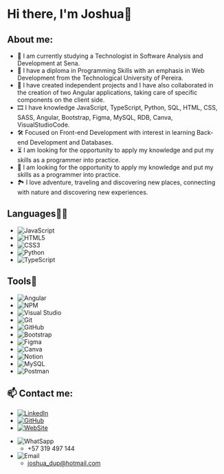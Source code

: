 <h1 align="start">Hi there, I'm Joshua👋</h1>


## About me:

- 🦾 I am currently studying a Technologist in Software Analysis and Development at Sena.
- 🔭 I have a diploma in Programming Skills with an emphasis in Web Development from the Technological University of Pereira.
- 🎈 I have created independent projects and I have also collaborated in the creation of two Angular applications, taking care of specific components on the client side.
- 🎞 I have knowledge JavaScript, TypeScript, Python, SQL, HTML, CSS, SASS, Angular, Bootstrap, Figma, MySQL, RDB, Canva, VisualStudioCode.
- 🛠 Focused on Front-end Development with interest in learning Back-end Development and Databases.
- ⏳ I am looking for the opportunity to apply my knowledge and put my skills as a programmer into practice.
- 🎇 I am looking for the opportunity to apply my knowledge and put my skills as a programmer into practice.
- 🏞 I love adventure, traveling and discovering new places, connecting with nature and discovering new experiences. 


## Languages👨‍💻

- ![JavaScript](https://img.shields.io/badge/JavaScript-323330?style=for-the-badge&logo=javascript&logoColor=F7DF1E)
- ![HTML5](https://img.shields.io/badge/HTML5-E34F26?style=for-the-badge&logo=html5&logoColor=white)
- ![CSS3](https://img.shields.io/badge/CSS3-1572B6?style=for-the-badge&logo=css3&logoColor=white)
- ![Python](https://img.shields.io/badge/Python-FFD43B?style=for-the-badge&logo=python&logoColor=blue)
- ![TypeScript](https://img.shields.io/badge/TypeScript-007ACC?style=for-the-badge&logo=typescript&logoColor=white)


## Tools🔨

- ![Angular](https://img.shields.io/badge/Angular-DD0031?style=for-the-badge&logo=angular&logoColor=white)
- ![NPM](https://img.shields.io/badge/npm-CB3837?style=for-the-badge&logo=npm&logoColor=white)
- ![Visual Studio](https://img.shields.io/badge/VSCode-0078D4?style=for-the-badge&logo=visual%20studio%20code&logoColor=white)
- ![Git](	https://img.shields.io/badge/GIT-E44C30?style=for-the-badge&logo=git&logoColor=white)
- ![GitHub](https://img.shields.io/badge/GitHub-100000?style=for-the-badge&logo=github&logoColor=white)
- ![Bootstrap](https://img.shields.io/badge/-Bootstrap-purple?style=flat&logo=bootstrap)
- ![Figma](https://img.shields.io/badge/Figma-F24E1E?style=for-the-badge&logo=figma&logoColor=white)
- ![Canva](https://img.shields.io/badge/Canva-%2300C4CC.svg?&style=for-the-badge&logo=Canva&logoColor=white)
- ![Notion](https://img.shields.io/badge/Notion-000000?style=for-the-badge&logo=notion&logoColor=white)
- ![MySQL](https://img.shields.io/badge/MySQL-005C84?style=for-the-badge&logo=mysql&logoColor=white)
- ![Postman](https://img.shields.io/badge/Postman-FF6C37?style=for-the-badge&logo=Postman&logoColor=white)


## 📫 Contact me: 
- [![LinkedIn](https://img.shields.io/badge/LinkedIn-0077B5?style=for-the-badge&logo=linkedin&logoColor=white)](https://www.linkedin.com/in/dev-joshua/)
- [![GitHub](https://img.shields.io/badge/GitHub-100000?style=for-the-badge&logo=github&logoColor=white)](https://github.com/Dev-Joshua)
- [![WebSite](https://img.shields.io/badge/website-000000?style=for-the-badge&logo=About.me&logoColor=white)](https://dev-joshua.github.io/Portafolio/)
+ ![WhatSapp](https://img.shields.io/badge/WhatsApp-25D366?style=for-the-badge&logo=whatsapp&logoColor=white)
  + +57 319 497 144
+ ![Email](https://img.shields.io/badge/Microsoft_Outlook-0078D4?style=for-the-badge&logo=microsoft-outlook&logoColor=white)
  + joshua_dup@hotmail.com
